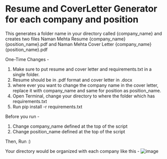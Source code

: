 # Resume and CoverLetter Generator for each company and position

This generates a folder name in your directory called {company_name} and creates two files Naman Mehta Resume {company_name} {position_name}.pdf and Naman Mehta Cover Letter {company_name} {position_name}.pdf

One-Time Changes - 
1. Make sure to put resume and cover letter and requirements.txt in a single folder. 
2. Resume should be in .pdf format and cover letter in .docx
3. where ever you want to change the company name in the cover letter, replace it with company_name and same for position as position_name.
4. Open Terminal, change your directory to where the folder which has requirements.txt
5. Run pip install -r requirements.txt

Before you run - 
1. Change company_name defined at the top of the script
2. Change position_name defined at the top of the script

Then, Run :)

Your directory would be organized with each company like this - 
![image](https://user-images.githubusercontent.com/58945986/215971003-be52c11c-7ac1-41b7-83cd-00381eb3c31a.png)

